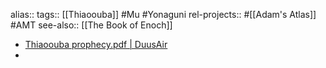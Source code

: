 alias::
tags:: [[Thiaoouba]] #Mu #Yonaguni 
rel-projects:: #[[Adam's Atlas]] #AMT
see-also:: [[The Book of Enoch]]
- [Thiaoouba prophecy.pdf | DuusAir](hook://file/pcdp7rArS?p=MSBLbm93bGVkZ2UgTGlicmFyaWVzL0FkYW0ncyBBdGxhcw==&n=Thiaoouba%20prophecy%2Epdf)
-